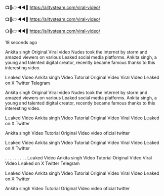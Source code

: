 📺📱👉◄◄🔴  https://alltvsteam.com/viral-video/

📺📱👉◄◄🔴  https://alltvsteam.com/viral-video/

📺📱👉◄◄🔴  https://alltvsteam.com/viral-video/


18 seconds ago

Ankita singh Original Viral video Nudes took the internet by storm and amazed viewers on various Leaked social media platforms. Ankita singh, a young and talented digital creator, recently became famous thanks to this interesting video.

L𝚎aked Video Ankita singh Video Tutorial Original Video Viral Video L𝚎aked on X Twitter Telegram

Ankita singh Original Viral video Nudes took the internet by storm and amazed viewers on various Leaked social media platforms. Ankita singh, a young and talented digital creator, recently became famous thanks to this interesting video.

L𝚎aked Video Ankita singh Video Tutorial Original Video Viral Video L𝚎aked on X Twitter

Ankita singh Video Tutorial Original Video video oficial twitter

L𝚎aked Video Ankita singh Video Tutorial Original Video Viral Video L𝚎aked on X Twitter

. . . . . . . . . L𝚎aked Video Ankita singh Video Tutorial Original Video Viral Video L𝚎aked on X Twitter Telegram

L𝚎aked Video Ankita singh Video Tutorial Original Video Viral Video L𝚎aked on X Twitter

Ankita singh Video Tutorial Original Video video oficial twitter

